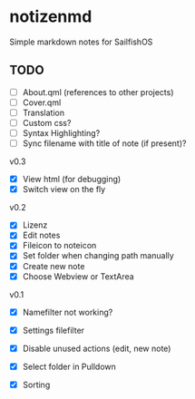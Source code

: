 # notizenmd
Simple markdown notes for SailfishOS

## TODO

- [ ] About.qml (references to other projects)
- [ ] Cover.qml
- [ ] Translation
- [ ] Custom css?
- [ ] Syntax Highlighting?
- [ ] Sync filename with title of note (if present)?

v0.3
- [x] View html (for debugging)
- [x] Switch view on the fly

v0.2
- [x] Lizenz
- [x] Edit notes
- [x] Fileicon to noteicon
- [x] Set folder when changing path manually
- [x] Create new note
- [x] Choose Webview or TextArea

v0.1

- [x] Namefilter not working?
- [x] Settings filefilter
- [x] Disable unused actions (edit, new note)
- [x] Select folder in Pulldown
- [x] Sorting

